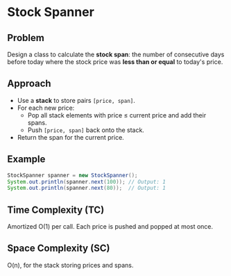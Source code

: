 # Stock Spanner

## Problem
Design a class to calculate the **stock span**: the number of consecutive days before today where the stock price was **less than or equal** to today's price.

## Approach
- Use a **stack** to store pairs `[price, span]`.
- For each new price:
  - Pop all stack elements with price ≤ current price and add their spans.
  - Push `[price, span]` back onto the stack.
- Return the span for the current price.

## Example
```java
StockSpanner spanner = new StockSpanner();
System.out.println(spanner.next(100)); // Output: 1
System.out.println(spanner.next(80));  // Output: 1
```
## Time Complexity (TC)

Amortized O(1) per call. Each price is pushed and popped at most once.

## Space Complexity (SC)

O(n), for the stack storing prices and spans.
